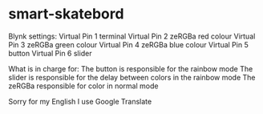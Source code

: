 # smart-skatebord
Blynk settings:
Virtual Pin 1 terminal
Virtual Pin 2 zeRGBa red colour
Virtual Pin 3 zeRGBa green colour
Virtual Pin 4 zeRGBa blue colour
Virtual Pin 5 button
Virtual Pin 6 slider

What is in charge for:
The button is responsible for the rainbow mode
The slider is responsible for the delay between colors in the rainbow mode
The zeRGBa responsible for color in normal mode

Sorry for my English
I use Google Translate
